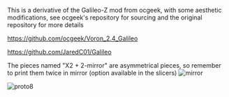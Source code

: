 This is a derivative of the Galileo-Z mod from ocgeek, with some aesthetic modifications, see ocgeek's repository for sourcing and the original repository for more details

https://github.com/ocgeek/Voron_2.4_Galileo

https://github.com/JaredC01/Galileo

The pieces named "X2 + 2-mirror" are asymmetrical pieces, so remember to print them twice in mirror (option available in the slicers)
![mirror](https://user-images.githubusercontent.com/28500698/139139574-14a231d2-5257-46a1-8cce-db8651a609cf.jpg)


![proto8](https://user-images.githubusercontent.com/28500698/138638295-dd56ca95-18eb-4065-8754-3ce0db2169b7.jpg)
